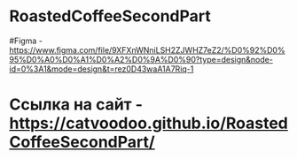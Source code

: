 # RoastedCoffeeSecondPart

#Figma - https://www.figma.com/file/9XFXnWNniLSH2ZJWHZ7eZ2/%D0%92%D0%95%D0%A0%D0%A1%D0%A2%D0%9A%D0%90?type=design&node-id=0%3A1&mode=design&t=rez0D43waA1A7Riq-1
# Ссылка на сайт - https://catvoodoo.github.io/RoastedCoffeeSecondPart/
